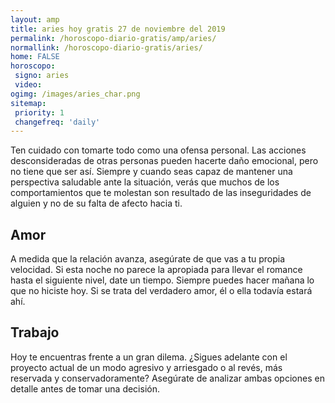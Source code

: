 ```yaml
---
layout: amp
title: aries hoy gratis 27 de noviembre del 2019 
permalink: /horoscopo-diario-gratis/amp/aries/
normallink: /horoscopo-diario-gratis/aries/
home: FALSE
horoscopo:
 signo: aries
 video:  
ogimg: /images/aries_char.png
sitemap:
 priority: 1
 changefreq: 'daily'
---
```



Ten cuidado con tomarte todo como una ofensa personal. Las acciones desconsideradas de otras personas pueden hacerte daño emocional, pero no tiene que ser así. Siempre y cuando seas capaz de mantener una perspectiva saludable ante la situación, verás que muchos de los comportamientos que te molestan son resultado de las inseguridades de alguien y no de su falta de afecto hacia ti.

## Amor

A medida que la relación avanza, asegúrate de que vas a tu propia velocidad. Si esta noche no parece la apropiada para llevar el romance hasta el siguiente nivel, date un tiempo. Siempre puedes hacer mañana lo que no hiciste hoy. Si se trata del verdadero amor, él o ella todavía estará ahí.

## Trabajo

Hoy te encuentras frente a un gran dilema. ¿Sigues adelante con el proyecto actual de un modo agresivo y arriesgado o al revés, más reservada y conservadoramente? Asegúrate de analizar ambas opciones en detalle antes de tomar una decisión.
